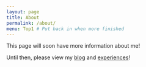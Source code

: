 ```yaml
---
layout: page
title: About
permalink: /about/
menu: Top1 # Put back in when more finished
---
```


This page will soon have more information about me!

Until then, please view my [blog](/blog.html) and [experiences](/experience.html)!
